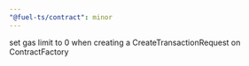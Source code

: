 ```yaml
---
"@fuel-ts/contract": minor
---
```


set gas limit to 0 when creating a CreateTransactionRequest on ContractFactory
